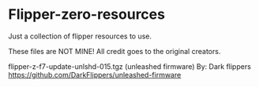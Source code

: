 # Flipper-zero-resources
Just a collection of flipper resources to use.

These files are NOT MINE! All credit goes to the original creators.

flipper-z-f7-update-unlshd-015.tgz (unleashed firmware) By: Dark flippers https://github.com/DarkFlippers/unleashed-firmware


